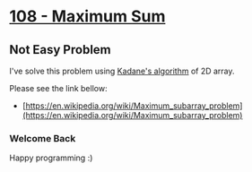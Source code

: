 # [108 - Maximum Sum](http://uva.onlinejudge.org/index.php?option=com_onlinejudge&Itemid=8&category=24&page=show_problem&problem=44)

## Not Easy Problem

I've solve this problem using [Kadane's algorithm](https://en.wikipedia.org/wiki/Maximum_subarray_problem) of 2D array.

Please see the link bellow:
- [https://en.wikipedia.org/wiki/Maximum_subarray_problem](https://en.wikipedia.org/wiki/Maximum_subarray_problem)

### Welcome Back ##
Happy programming :)

